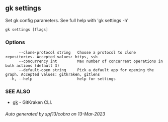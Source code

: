 ## gk settings

Set gk config parameters. See full help with 'gk settings -h'

```
gk settings [flags]
```

### Options

```
      --clone-protocol string   Choose a protocol to clone repositories. Accepted values: https, ssh
      --concurrency int         Max number of concurrent operations in bulk actions (default 3)
      --default-open string     Pick a default app for opening the graph. Accepted values: gitkraken, gitlens
  -h, --help                    help for settings
```

### SEE ALSO

* [gk](gk.md)	 - GitKraken CLI.

###### Auto generated by spf13/cobra on 13-Mar-2023
